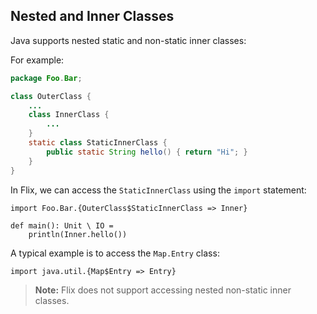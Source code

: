 ## Nested and Inner Classes

Java supports nested static and non-static inner classes:

For example:

```java
package Foo.Bar;

class OuterClass {
    ...
    class InnerClass {
        ...
    }
    static class StaticInnerClass {
        public static String hello() { return "Hi"; }
    }
}
```

In Flix, we can access the `StaticInnerClass` using the `import` statement:

```flix
import Foo.Bar.{OuterClass$StaticInnerClass => Inner}

def main(): Unit \ IO = 
    println(Inner.hello())
```

A typical example is to access the `Map.Entry` class:

```flix
import java.util.{Map$Entry => Entry}
```

> **Note:** Flix does not support accessing nested non-static inner classes.
